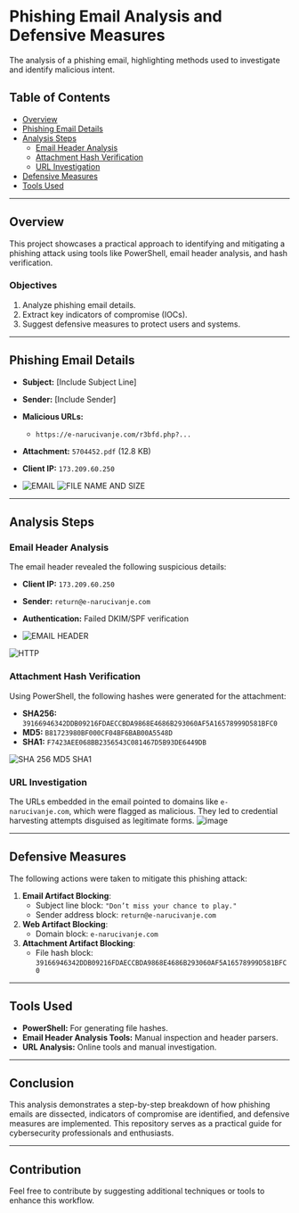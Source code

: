 # Phishing Email Analysis and Defensive Measures

The analysis of a phishing email, highlighting methods used to investigate and identify malicious intent.

## Table of Contents
- [Overview](#overview)
- [Phishing Email Details](#phishing-email-details)
- [Analysis Steps](#analysis-steps)
  - [Email Header Analysis](#email-header-analysis)
  - [Attachment Hash Verification](#attachment-hash-verification)
  - [URL Investigation](#url-investigation)
- [Defensive Measures](#defensive-measures)
- [Tools Used](#tools-used)

---

## Overview
This project showcases a practical approach to identifying and mitigating a phishing attack using tools like PowerShell, email header analysis, and hash verification.

### Objectives
1. Analyze phishing email details.
2. Extract key indicators of compromise (IOCs).
3. Suggest defensive measures to protect users and systems.

---

## Phishing Email Details
- **Subject:** [Include Subject Line]
- **Sender:** [Include Sender]
- **Malicious URLs:**
  - `https://e-narucivanje.com/r3bfd.php?...`
- **Attachment:** `5704452.pdf` (12.8 KB)
- **Client IP:** `173.209.60.250`

- ![EMAIL](https://github.com/user-attachments/assets/ea1d576f-e97a-45ed-89e5-7f7f3ffdbbb7)
![FILE NAME AND SIZE](https://github.com/user-attachments/assets/3a14bcad-da17-4edb-916d-5564f28f1407)

---

## Analysis Steps

### Email Header Analysis
The email header revealed the following suspicious details:
- **Client IP:** `173.209.60.250`
- **Sender:** `return@e-narucivanje.com`
- **Authentication:** Failed DKIM/SPF verification

- ![EMAIL HEADER](https://github.com/user-attachments/assets/45df4389-3640-4841-96d7-bc7f137ee046)

![HTTP](https://github.com/user-attachments/assets/b5f0d41f-d5a3-4473-b172-942164c9b20b)


### Attachment Hash Verification
Using PowerShell, the following hashes were generated for the attachment:
- **SHA256:** `39166946342DDB09216FDAECCBDA9868E4686B293060AF5A16578999D581BFC0`
- **MD5:** `B81723980BF000CF04BF6BAB00A5548D`
- **SHA1:** `F7423AEE068BB2356543C081467D5B93DE6449DB`

![SHA 256 MD5 SHA1](https://github.com/user-attachments/assets/0a489ecb-1d5f-439c-bd44-6b5a89d24d29)

### URL Investigation
The URLs embedded in the email pointed to domains like `e-narucivanje.com`, which were flagged as malicious. They led to credential harvesting attempts disguised as legitimate forms.
![image](https://github.com/user-attachments/assets/575910a5-eaaa-4eb2-a793-7fe7a38dcfe3)

---

## Defensive Measures
The following actions were taken to mitigate this phishing attack:
1. **Email Artifact Blocking**:
   - Subject line block: `"Don’t miss your chance to play."`
   - Sender address block: `return@e-narucivanje.com`
2. **Web Artifact Blocking**:
   - Domain block: `e-narucivanje.com`
3. **Attachment Artifact Blocking**:
   - File hash block: `39166946342DDB09216FDAECCBDA9868E4686B293060AF5A16578999D581BFC0`

---

## Tools Used
- **PowerShell:** For generating file hashes.
- **Email Header Analysis Tools:** Manual inspection and header parsers.
- **URL Analysis:** Online tools and manual investigation.

---

## Conclusion
This analysis demonstrates a step-by-step breakdown of how phishing emails are dissected, indicators of compromise are identified, and defensive measures are implemented. This repository serves as a practical guide for cybersecurity professionals and enthusiasts.

---

## Contribution
Feel free to contribute by suggesting additional techniques or tools to enhance this workflow.
